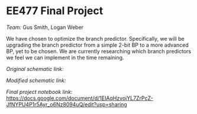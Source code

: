 # EE477 Final Project

*Team:* Gus Smith, Logan Weber

We have chosen to optimize the branch predictor.
Specifically, we will be upgrading the branch predictor from a simple 2-bit BP to a more advanced BP, yet to be chosen.
We are currently researching which branch predictors we feel we can implement in the time remaining.

*Original schematic link:* 

*Modified schematic link:* 

*Final project notebook link:* https://docs.google.com/document/d/1EIAqHzvojYL7ZrPcZ-JfNYPU4P1r5Ayr_o6Nz8094uQ/edit?usp=sharing
